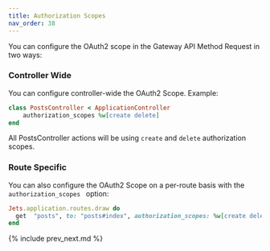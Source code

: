 ```yaml
---
title: Authorization Scopes
nav_order: 38
---
```


You can configure the OAuth2 scope in the Gateway API Method Request in two ways:

### Controller Wide

You can configure controller-wide the OAuth2 Scope.  Example:

```ruby
class PostsController < ApplicationController
    authorization_scopes %w[create delete]
end
```

All PostsController actions will be using `create` and `delete` authorization scopes.

### Route Specific

You can also configure the OAuth2 Scope on a per-route basis with the `authorization_scopes ` option:

```ruby
Jets.application.routes.draw do
  get  "posts", to: "posts#index", authorization_scopes: %w[create delete]
end
```

{% include prev_next.md %}
